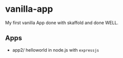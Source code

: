 # vanilla-app

My first vanilla App done with skaffold and done WELL.


## Apps

* app2/ helloworld in node.js with `expressjs`
